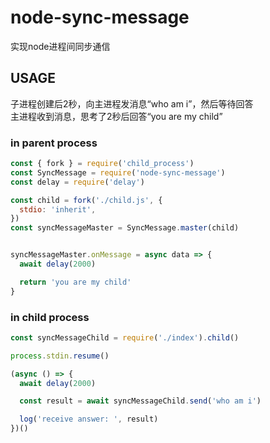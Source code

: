# node-sync-message

实现node进程间同步通信


## USAGE

子进程创建后2秒，向主进程发消息“who am i”，然后等待回答  
主进程收到消息，思考了2秒后回答“you are my child”

### in parent process

```js
const { fork } = require('child_process')
const SyncMessage = require('node-sync-message')
const delay = require('delay')

const child = fork('./child.js', {
  stdio: 'inherit',
})
const syncMessageMaster = SyncMessage.master(child)


syncMessageMaster.onMessage = async data => {
  await delay(2000)

  return 'you are my child'
}

```

### in child process
```js
const syncMessageChild = require('./index').child()

process.stdin.resume()

(async () => {
  await delay(2000)

  const result = await syncMessageChild.send('who am i')

  log('receive answer: ', result) 
})()

```
